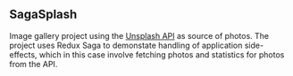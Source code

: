 ## SagaSplash

Image gallery project using the [Unsplash API](https://unsplash.com/developers) as source of photos. The project uses Redux Saga to demonstate handling of application side-effects, which in this case involve fetching photos and statistics for photos from the API.
